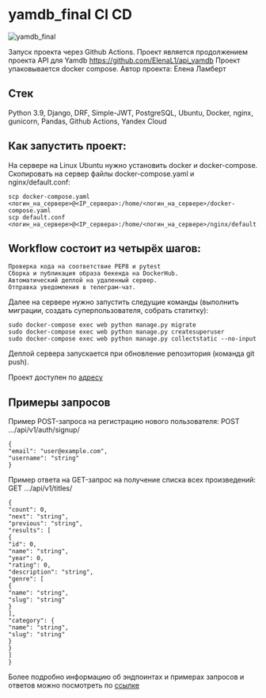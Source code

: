# yamdb_final CI CD
![yamdb_final](https://github.com/ElenaL1/yamdb_final/actions/workflows/yamdb_workflow.yml/badge.svg?event=push)

Запуск проекта через Github Actions.
Проект является продолжением проекта API для Yamdb https://github.com/ElenaL1/api_yamdb 
Проект упаковывается docker compose. Автор проекта: Елена Ламберт

## Стек
Python 3.9, Django, DRF, Simple-JWT, PostgreSQL, Ubuntu, Docker, nginx, gunicorn, Pandas, Github Actions, Yandex Cloud

## Как запустить проект:

На сервере на Linux Ubuntu нужно установить docker и docker-compose. Скопировать на сервер файлы docker-compose.yaml и nginx/default.conf:
```
scp docker-compose.yaml <логин_на_сервере>@<IP_сервера>:/home/<логин_на_сервере>/docker-compose.yaml
scp default.conf <логин_на_сервере>@<IP_сервера>:/home/<логин_на_сервере>/nginx/default.conf
```

## Workflow состоит из четырёх шагов:
    Проверка кода на соответствие PEP8 и pytest
    Сборка и публикация образа бекенда на DockerHub.
    Автоматический деплой на удаленный сервер.
    Отправка уведомления в телеграм-чат.

Далее на сервере нужно запустить следущие команды (выполнить миграции, создать суперпользователя, собрать статитку):
```
sudo docker-compose exec web python manage.py migrate
sudo docker-compose exec web python manage.py createsuperuser
sudo docker-compose exec web python manage.py collectstatic --no-input
```

Деплой сервера запускается при обновление репозитория (команда git push).

Проект доступен по [адресу](http://zali3.ddns.net/api/v1/)


## Примеры запросов
Пример POST-запроса на регистрацию нового пользователя: POST .../api/v1/auth/signup/
```
{
"email": "user@example.com",
"username": "string"
}
```
Пример ответа на GET-запрос на получение списка всех произведений: GET .../api/v1/titles/
```
{
"count": 0,
"next": "string",
"previous": "string",
"results": [
{
"id": 0,
"name": "string",
"year": 0,
"rating": 0,
"description": "string",
"genre": [
{
"name": "string",
"slug": "string"
}
],
"category": {
"name": "string",
"slug": "string"
}
}
]
}
```
Более подробно информацию об эндпоинтах и примерах запросов и ответов можно посмотреть по 
[ссылке](http://zali3.ddns.net/redoc/)